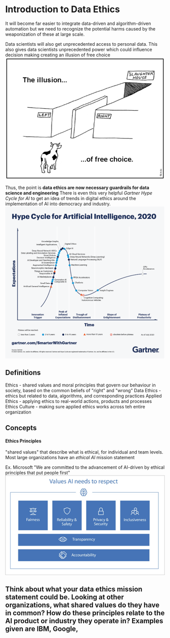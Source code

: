 # Introduction to Data Ethics

It will become far easier to integrate data-driven and algorithm-driven automation but we need to recognize the potential harms caused by the weaponization of these at large scale.

Data scientists will also get unprecedented access to personal data. This also gives data scientists unprecedented power which could influence decision making creating an illusion of free choice 
![Illusion of Free Choice (Abstruse Goose)](../images/freechoice.png)

Thus, the point is __data ethics are now necessary guardrails for data science and engineering__ There is even this very helpful _Gartner Hype Cycle for AI_ to get an idea of trends in digital ethics around the implementation of AI into democracy and industry.
![Gartner Hype Cycle for AI](../images/hypecycle.png)


## Definitions
Ethics - shared values and moral principles that govern our behaviour in society, based on the common beliefs of "right" and "wrong"
Data Ethics - ethics but related to data, algorithms, and corresponding practices
Applied Ethics - applying ethics to real-world actions, products and processes
Ethics Culture - making sure applied ethics works across teh entire organization

## Concepts

#### Ethics Principles
"shared values" that describe what is ethical, for individual and team levels.
Most large organizations have an _ethical AI_ mission statement

Ex. Microsoft
"We are committed to the advancement of AI-driven by ethical principles that put people first"
![Microsoft ethical AI Mission Statement](../images/microsoftAIms.png)

__Think about what your data ethics mission statement could be. Looking at other organizations, what shared values do they have in common? How do these principles relate to the AI product or industry they operate in?__
Examples given are IBM, Google, 
  - 

